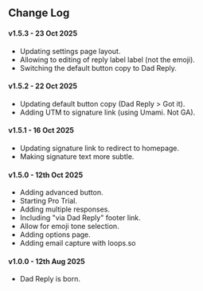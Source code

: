 ## Change Log

#### v1.5.3 - 23 Oct 2025
- Updating settings page layout.
- Allowing to editing of reply label label (not the emoji).
- Switching the default button copy to Dad Reply.

#### v1.5.2 - 22 Oct 2025
- Updating default button copy (Dad Reply > Got it).
- Adding UTM to signature link (using Umami. Not GA).

#### v1.5.1 - 16 Oct 2025
- Updating signature link to redirect to homepage.
- Making signature text more subtle.

#### v1.5.0 - 12th Oct 2025
- Adding advanced button.
- Starting Pro Trial.
- Adding multiple responses.
- Including "via Dad Reply" footer link.
- Allow for emoji tone selection.
- Adding options page.
- Adding email capture with loops.so

#### v1.0.0 - 12th Aug 2025
- Dad Reply is born.
